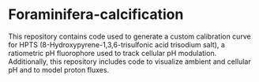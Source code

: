 # Foraminifera-calcification
This repository contains code used to generate a custom calibration curve for HPTS (8-Hydroxypyrene-1,3,6-trisulfonic acid trisodium salt), a ratiometric pH fluorophore used to track cellular pH modulation. Additionally, this repository includes code to visualize ambient and cellular pH and to model proton fluxes.
